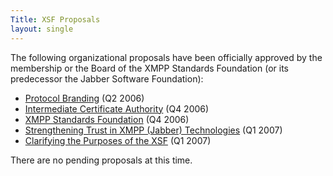 ```yaml
---
Title: XSF Proposals
layout: single
---
```


The following organizational proposals have been officially approved by the membership or the Board of the XMPP Standards Foundation (or its predecessor the Jabber Software Foundation):

- [Protocol Branding](/about/xsf/records/proposals/protocol-branding) (Q2 2006)
- [Intermediate Certificate Authority](/about/xsf/records/proposals/intermediate-certificate-authority) (Q4 2006)
- [XMPP Standards Foundation](/about/xsf/records/proposals/xmpp-standards-foundation) (Q4 2006)
- [Strengthening Trust in XMPP (Jabber) Technologies](/about/xsf/records/proposals/strengthening-trust-in-jabber-technologies) (Q1 2007)
- [Clarifying the Purposes of the XSF](/about/xsf/records/proposals/clarifying-the-purposes-of-the-xsf) (Q1 2007)

There are no pending proposals at this time.